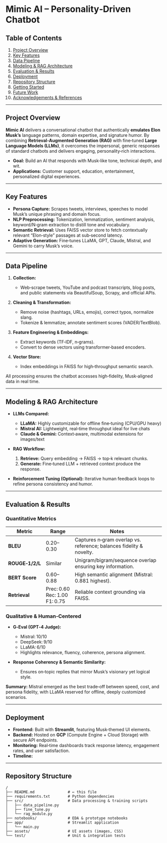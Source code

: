 # Mimic AI – Personality‑Driven Chatbot

## Table of Contents

1. [Project Overview](#project-overview)
2. [Key Features](#key-features)
3. [Data Pipeline](#data-pipeline)
4. [Modeling & RAG Architecture](#modeling--rag-architecture)
5. [Evaluation & Results](#evaluation--results)
6. [Deployment](#deployment)
7. [Repository Structure](#repository-structure)
8. [Getting Started](#getting-started)
9. [Future Work](#future-work)
10. [Acknowledgements & References](#acknowledgements--references)

---

## Project Overview

**Mimic AI** delivers a conversational chatbot that authentically **emulates Elon Musk’s** language patterns, domain expertise, and signature humor. By combining **Retrieval‑Augmented Generation (RAG)** with fine‑tuned **Large Language Models (LLMs)**, it overcomes the impersonal, generic responses of standard chatbots and delivers engaging, personality‑rich interactions.

* **Goal:** Build an AI that responds with Musk‑like tone, technical depth, and wit.
* **Applications:** Customer support, education, entertainment, personalized digital experiences.&#x20;

---

## Key Features

* **Persona Capture:** Scrapes tweets, interviews, speeches to model Musk’s unique phrasing and domain focus.
* **NLP Preprocessing:** Tokenization, lemmatization, sentiment analysis, keyword/N‑gram extraction to distill tone and vocabulary.
* **Semantic Retrieval:** Uses FAISS vector store to fetch contextually relevant “Elon‑style” passages at sub‑second latency.&#x20;
* **Adaptive Generation:** Fine‑tunes LLaMA, GPT, Claude, Mistral, and Gemini to carry Musk’s voice.&#x20;

---

## Data Pipeline

1. **Collection:**

   * Web‑scrape tweets, YouTube and podcast transcripts, blog posts, and public statements via BeautifulSoup, Scrapy, and official APIs.
2. **Cleaning & Transformation:**

   * Remove noise (hashtags, URLs, emojis), correct typos, normalize slang.
   * Tokenize & lemmatize; annotate sentiment scores (VADER/TextBlob).
3. **Feature Engineering & Embeddings:**

   * Extract keywords (TF‑IDF, n‑grams).
   * Convert to dense vectors using transformer‑based encoders.
4. **Vector Store:**

   * Index embeddings in FAISS for high‑throughput semantic search.&#x20;

All processing ensures the chatbot accesses high‑fidelity, Musk‑aligned data in real time.&#x20;

---

## Modeling & RAG Architecture

* **LLMs Compared:**

  * **LLaMA:** Highly customizable for offline fine‑tuning (CPU/GPU heavy)
  * **Mistral AI:** Lightweight, real‑time throughput ideal for live chats
  * **Claude & Gemini:** Context‑aware, multimodal extensions for images/text
* **RAG Workflow:**

  1. **Retrieve:** Query embedding → FAISS → top‑k relevant chunks.
  2. **Generate:** Fine‑tuned LLM + retrieved context produce the response.
* **Reinforcement Tuning (Optional):** Iterative human feedback loops to refine persona consistency and humor.&#x20;

---

## Evaluation & Results

### Quantitative Metrics

| Metric          | Range                               | Notes                                                                |
| --------------- | ----------------------------------- | -------------------------------------------------------------------- |
| **BLEU**        | 0.20–0.30                           | Captures n‑gram overlap vs. reference; balances fidelity & novelty.  |
| **ROUGE‑1/2/L** | Similar                             | Unigram/bigram/sequence overlap ensuring key information.            |
| **BERT Score**  | 0.60–0.88                           | High semantic alignment (Mistral: 0.881 highest).                    |
| **Retrieval**   | Prec: 0.60<br>Rec: 1.00<br>F1: 0.75 | Reliable context grounding via FAISS.                                |

### Qualitative & Human‑Centered

* **G‑Eval (GPT‑4 Judge):**

  * Mistral: 10/10
  * DeepSeek: 9/10
  * LLaMA: 6/10
  * Highlights relevance, fluency, coherence, persona alignment.&#x20;
* **Response Coherency & Semantic Similarity:**

  * Ensures on‑topic replies that mirror Musk’s visionary yet logical style.&#x20;

**Summary:** Mistral emerged as the best trade‑off between speed, cost, and persona fidelity, with LLaMA reserved for offline, deeply customized scenarios.&#x20;

---

## Deployment

* **Frontend:** Built with **Streamlit**, featuring Musk‑themed UI elements.
* **Backend:** Hosted on **GCP** (Compute Engine + Cloud Storage) with secure API endpoints.
* **Monitoring:** Real‑time dashboards track response latency, engagement rates, and user satisfaction.&#x20;
* **Timeline:**

---

## Repository Structure

```
/
├── README.md               # ← this file
├── requirements.txt        # Python dependencies
├── src/                    # Data processing & training scripts
│   ├── data_pipeline.py
│   ├── fine_tune.py
│   └── rag_module.py
├── notebooks/              # EDA & prototype notebooks
├── app/                    # Streamlit application
│   └── main.py
├── assets/                 # UI assets (images, CSS)
└── test/                   # Unit & integration tests
```

